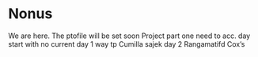# Nonus
We are here.
The ptofile will be set soon
Project part one
need to acc.
day start with no current
day 1
way tp Cumilla 
sajek
day 2
Rangamatifd
Cox’s 